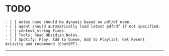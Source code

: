 # TODO

    - [ ] notes name should be dynamic based on pdf/df name.
    - [ ] agent should automatically load latest pdf/df if not specified.
    - [ ] context_string fixes.
    - [ ] Tools: Read Obsidian Notes.
    - [ ] Spotify: Play, Add to Queue, Add to Playlist, Get Recent Activity and recommend (ChatGPT).

---
